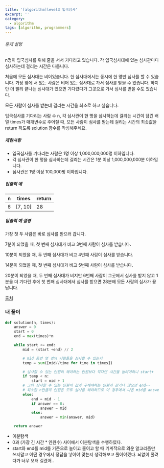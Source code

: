 ```yaml
---
title: '[algorithm]level3 입국심사'
excerpt: ''
category:
  - algorithm
tags: [algorithm, programmers]
---
```


###### 문제 설명

n명이 입국심사를 위해 줄을 서서 기다리고 있습니다. 각 입국심사대에 있는 심사관마다 심사하는데 걸리는 시간은 다릅니다.

처음에 모든 심사대는 비어있습니다. 한 심사대에서는 동시에 한 명만 심사를 할 수 있습니다. 가장 앞에 서 있는 사람은 비어 있는 심사대로 가서 심사를 받을 수 있습니다. 하지만 더 빨리 끝나는 심사대가 있으면 기다렸다가 그곳으로 가서 심사를 받을 수도 있습니다.

모든 사람이 심사를 받는데 걸리는 시간을 최소로 하고 싶습니다.

입국심사를 기다리는 사람 수 n, 각 심사관이 한 명을 심사하는데 걸리는 시간이 담긴 배열 times가 매개변수로 주어질 때, 모든 사람이 심사를 받는데 걸리는 시간의 최솟값을 return 하도록 solution 함수를 작성해주세요.

##### 제한사항

- 입국심사를 기다리는 사람은 1명 이상 1,000,000,000명 이하입니다.
- 각 심사관이 한 명을 심사하는데 걸리는 시간은 1분 이상 1,000,000,000분 이하입니다.
- 심사관은 1명 이상 100,000명 이하입니다.

##### 입출력 예

| n   | times   | return |
| --- | ------- | ------ |
| 6   | [7, 10] | 28     |

##### 입출력 예 설명

가장 첫 두 사람은 바로 심사를 받으러 갑니다.

7분이 되었을 때, 첫 번째 심사대가 비고 3번째 사람이 심사를 받습니다.

10분이 되었을 때, 두 번째 심사대가 비고 4번째 사람이 심사를 받습니다.

14분이 되었을 때, 첫 번째 심사대가 비고 5번째 사람이 심사를 받습니다.

20분이 되었을 때, 두 번째 심사대가 비지만 6번째 사람이 그곳에서 심사를 받지 않고 1분을 더 기다린 후에 첫 번째 심사대에서 심사를 받으면 28분에 모든 사람의 심사가 끝납니다.

[출처](http://hsin.hr/coci/archive/2012_2013/contest3_tasks.pdf)

### 내 풀이

```python
def solution(n, times):
    answer = 0
    start = 0
    end = max(times)*n

    while start <= end:
        mid = (start +end) // 2

        # mid 동안 몇 명의 사람들을 심사할 수 있는지
        temp = sum([mid//time for time in times])

        # 심사할 수 있는 인원이 해야하는 인원보다 적다면 시간을 늘려야하니 start+
        if temp < n:
            start = mid + 1
		# 그외 심사할 수 있는 인원이 값과 구해야하는 인원과 같거나 많으면 end--
        # 최소한 n만큼의 인원은 모두 심사를 해야하므로 이 경우에서 나온 mid를 answer에 담아줌(mid 중에서도 최소를 담아줘야함)
        else:
            end = mid - 1
            if answer == 0:
                answer = mid
            else:
                answer = min(answer, mid)

    return answer
```

- 이분탐색
- 0과 (가장 긴 시간 \* 인원수) 사이에서 이분탐색을 수행하였다.
- start와 end를 mid를 기준으로 늘이고 줄이고 할 때 기계적으로 외운 알고리즘만 쓰지말고 어떤 경우에서 정답을 넣어야 맞는지 생각해보고 풀어야겠다. 뇌없이 풀려다가 너무 오래 걸렸어..
